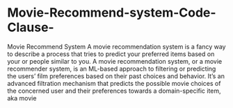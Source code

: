 # Movie-Recommend-system-Code-Clause-
Movie Recommend System
A movie recommendation system is a fancy way to describe a process that tries to predict your preferred items based on your or people similar to you.
A movie recommendation system, or a movie recommender system, is an ML-based approach to filtering or predicting the users’ film preferences based on their past choices and behavior. It’s an advanced filtration mechanism that predicts the possible movie choices of the concerned user and their preferences towards a domain-specific item, aka movie
